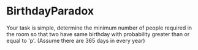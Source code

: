 # BirthdayParadox
Your task is simple, determine the minimum number of people required in the room so that two have same birthday with probability greater than or equal to 'p'. (Assume there are 365 days in every year)
